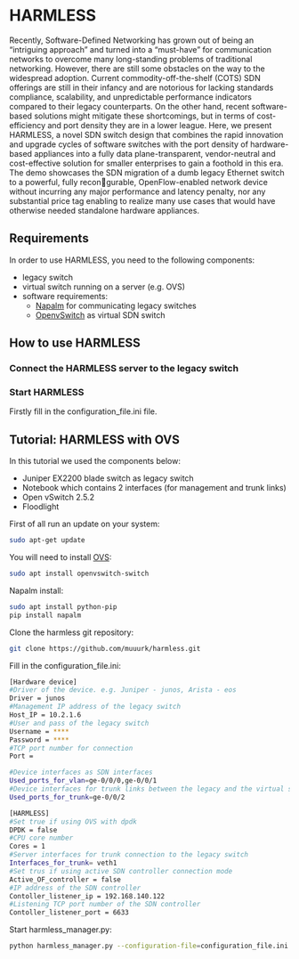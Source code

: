 # HARMLESS

Recently, Software-Defined Networking has grown out of being an “intriguing approach” and turned into a “must-have” for communication networks to overcome many long-standing problems of traditional networking. However, there are still some obstacles on the way to the widespread adoption. Current commodity-off-the-shelf (COTS) SDN offerings are still in their infancy and are notorious for lacking standards compliance, scalability, and unpredictable performance indicators compared to their legacy counterparts. On the other hand, recent software-based solutions might mitigate these shortcomings, but in terms of cost-efficiency and port density they are in a lower league.
Here, we present HARMLESS, a novel SDN switch design that combines the rapid innovation and upgrade cycles of software switches with the port density of hardware-based appliances into a fully data plane-transparent, vendor-neutral and cost-effective solution for smaller enterprises to gain a foothold in this era. The demo showcases the SDN migration of a dumb legacy Ethernet switch to a powerful, fully recongurable, OpenFlow-enabled network device without incurring any major performance and latency penalty, nor any substantial price tag enabling to realize many use cases that would have otherwise needed standalone hardware appliances.

## Requirements

In order to use HARMLESS, you need to the following components:

 * legacy switch
 * virtual switch running on a server (e.g. OVS)
 * software requirements:
 	* [Napalm](https://github.com/napalm-automation/napalm) for communicating legacy switches
 	* [OpenvSwitch](http://openvswitch.org/) as virtual SDN switch

## How to use HARMLESS

### Connect the HARMLESS server to the legacy switch

### Start HARMLESS

Firstly fill in the configuration_file.ini file.


## Tutorial: HARMLESS with OVS

In this tutorial we used the components below:

* Juniper EX2200 blade switch as legacy switch
* Notebook which contains 2 interfaces (for management and trunk links)
* Open vSwitch 2.5.2
* Floodlight




First of all run an update on your system:
```bash
sudo apt-get update
```


You will need to install [OVS](http://openvswitch.org/):
```bash
sudo apt install openvswitch-switch
```

Napalm install:
```bash
sudo apt install python-pip
pip install napalm
```

Clone the harmless git repository:
```bash
git clone https://github.com/muuurk/harmless.git
```

Fill in the configuration_file.ini:
```bash
[Hardware device]
#Driver of the device. e.g. Juniper - junos, Arista - eos
Driver = junos
#Management IP address of the legacy switch
Host_IP = 10.2.1.6
#User and pass of the legacy switch
Username = ****
Password = ****
#TCP port number for connection
Port =

#Device interfaces as SDN interfaces
Used_ports_for_vlan=ge-0/0/0,ge-0/0/1
#Device interfaces for trunk links between the legacy and the virtual switch
Used_ports_for_trunk=ge-0/0/2

[HARMLESS]
#Set true if using OVS with dpdk
DPDK = false
#CPU core number
Cores = 1
#Server interfaces for trunk connection to the legacy switch
Interfaces_for_trunk= veth1
#Set trus if using active SDN controller connection mode
Active_OF_controller = false
#IP address of the SDN controller
Contoller_listener_ip = 192.168.140.122
#Listening TCP port number of the SDN controller
Contoller_listener_port = 6633
```

Start harmless_manager.py:
```bash
python harmless_manager.py --configuration-file=configuration_file.ini
```
